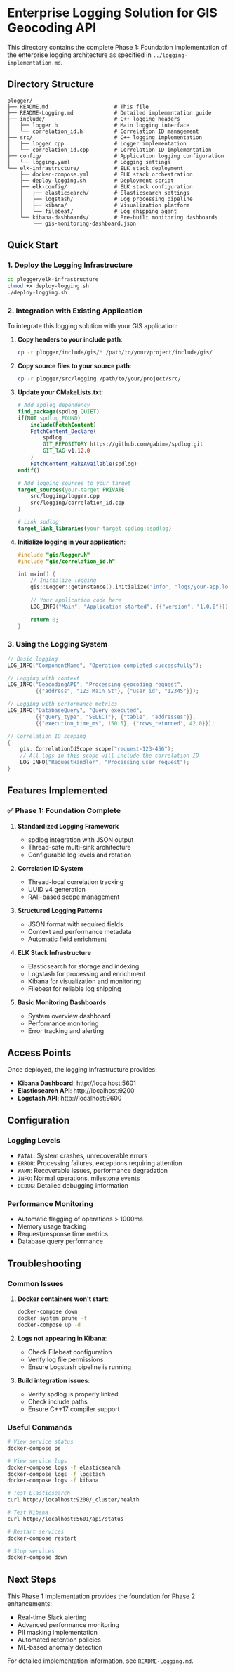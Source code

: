# Enterprise Logging Solution for GIS Geocoding API

This directory contains the complete Phase 1: Foundation implementation of the enterprise logging architecture as specified in `../logging-implementation.md`.

## Directory Structure

```
plogger/
├── README.md                     # This file
├── README-Logging.md             # Detailed implementation guide
├── include/                      # C++ logging headers
│   ├── logger.h                  # Main logging interface
│   └── correlation_id.h          # Correlation ID management
├── src/                          # C++ logging implementation
│   ├── logger.cpp                # Logger implementation
│   └── correlation_id.cpp        # Correlation ID implementation
├── config/                       # Application logging configuration
│   └── logging.yaml              # Logging settings
└── elk-infrastructure/           # ELK stack deployment
    ├── docker-compose.yml        # ELK stack orchestration
    ├── deploy-logging.sh         # Deployment script
    ├── elk-config/               # ELK stack configuration
    │   ├── elasticsearch/        # Elasticsearch settings
    │   ├── logstash/             # Log processing pipeline
    │   ├── kibana/               # Visualization platform
    │   └── filebeat/             # Log shipping agent
    └── kibana-dashboards/        # Pre-built monitoring dashboards
        └── gis-monitoring-dashboard.json
```

## Quick Start

### 1. Deploy the Logging Infrastructure

```bash
cd plogger/elk-infrastructure
chmod +x deploy-logging.sh
./deploy-logging.sh
```

### 2. Integration with Existing Application

To integrate this logging solution with your GIS application:

1. **Copy headers to your include path**:
   ```bash
   cp -r plogger/include/gis/* /path/to/your/project/include/gis/
   ```

2. **Copy source files to your source path**:
   ```bash
   cp -r plogger/src/logging /path/to/your/project/src/
   ```

3. **Update your CMakeLists.txt**:
   ```cmake
   # Add spdlog dependency
   find_package(spdlog QUIET)
   if(NOT spdlog_FOUND)
       include(FetchContent)
       FetchContent_Declare(
           spdlog
           GIT_REPOSITORY https://github.com/gabime/spdlog.git
           GIT_TAG v1.12.0
       )
       FetchContent_MakeAvailable(spdlog)
   endif()
   
   # Add logging sources to your target
   target_sources(your-target PRIVATE
       src/logging/logger.cpp
       src/logging/correlation_id.cpp
   )
   
   # Link spdlog
   target_link_libraries(your-target spdlog::spdlog)
   ```

4. **Initialize logging in your application**:
   ```cpp
   #include "gis/logger.h"
   #include "gis/correlation_id.h"
   
   int main() {
       // Initialize logging
       gis::Logger::getInstance().initialize("info", "logs/your-app.log");
       
       // Your application code here
       LOG_INFO("Main", "Application started", {{"version", "1.0.0"}});
       
       return 0;
   }
   ```

### 3. Using the Logging System

```cpp
// Basic logging
LOG_INFO("ComponentName", "Operation completed successfully");

// Logging with context
LOG_INFO("GeocodingAPI", "Processing geocoding request", 
         {{"address", "123 Main St"}, {"user_id", "12345"}});

// Logging with performance metrics
LOG_INFO("DatabaseQuery", "Query executed", 
         {{"query_type", "SELECT"}, {"table", "addresses"}},
         {{"execution_time_ms", 150.5}, {"rows_returned", 42.0}});

// Correlation ID scoping
{
    gis::CorrelationIdScope scope("request-123-456");
    // All logs in this scope will include the correlation ID
    LOG_INFO("RequestHandler", "Processing user request");
}
```

## Features Implemented

### ✅ Phase 1: Foundation Complete

1. **Standardized Logging Framework**
   - spdlog integration with JSON output
   - Thread-safe multi-sink architecture
   - Configurable log levels and rotation

2. **Correlation ID System**
   - Thread-local correlation tracking
   - UUID v4 generation
   - RAII-based scope management

3. **Structured Logging Patterns**
   - JSON format with required fields
   - Context and performance metadata
   - Automatic field enrichment

4. **ELK Stack Infrastructure**
   - Elasticsearch for storage and indexing
   - Logstash for processing and enrichment
   - Kibana for visualization and monitoring
   - Filebeat for reliable log shipping

5. **Basic Monitoring Dashboards**
   - System overview dashboard
   - Performance monitoring
   - Error tracking and alerting

## Access Points

Once deployed, the logging infrastructure provides:

- **Kibana Dashboard**: http://localhost:5601
- **Elasticsearch API**: http://localhost:9200
- **Logstash API**: http://localhost:9600

## Configuration

### Logging Levels
- `FATAL`: System crashes, unrecoverable errors
- `ERROR`: Processing failures, exceptions requiring attention  
- `WARN`: Recoverable issues, performance degradation
- `INFO`: Normal operations, milestone events
- `DEBUG`: Detailed debugging information

### Performance Monitoring
- Automatic flagging of operations > 1000ms
- Memory usage tracking
- Request/response time metrics
- Database query performance

## Troubleshooting

### Common Issues

1. **Docker containers won't start**:
   ```bash
   docker-compose down
   docker system prune -f
   docker-compose up -d
   ```

2. **Logs not appearing in Kibana**:
   - Check Filebeat configuration
   - Verify log file permissions
   - Ensure Logstash pipeline is running

3. **Build integration issues**:
   - Verify spdlog is properly linked
   - Check include paths
   - Ensure C++17 compiler support

### Useful Commands

```bash
# View service status
docker-compose ps

# View service logs
docker-compose logs -f elasticsearch
docker-compose logs -f logstash
docker-compose logs -f kibana

# Test Elasticsearch
curl http://localhost:9200/_cluster/health

# Test Kibana
curl http://localhost:5601/api/status

# Restart services
docker-compose restart

# Stop services
docker-compose down
```

## Next Steps

This Phase 1 implementation provides the foundation for Phase 2 enhancements:
- Real-time Slack alerting
- Advanced performance monitoring  
- PII masking implementation
- Automated retention policies
- ML-based anomaly detection

For detailed implementation information, see `README-Logging.md`.